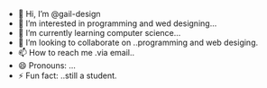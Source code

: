- 👋 Hi, I’m @gail-design
- 👀 I’m interested in programming and wed designing...
- 🌱 I’m currently learning computer science...
- 💞️ I’m looking to collaborate on ..programming and web desiging.
- 📫 How to reach me .via email..
- 😄 Pronouns: ...
- ⚡ Fun fact: ..still a  student.

<!---
gail-design/gail-design is a ✨ special ✨ repository because its `README.md` (this file) appears on your GitHub profile.
You can click the Preview link to take a look at your changes.
--->
